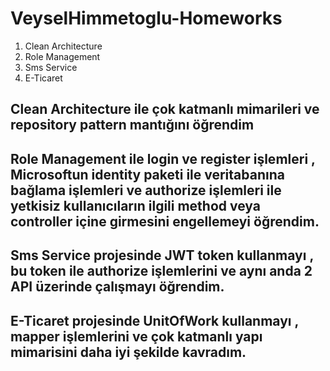 # VeyselHimmetoglu-Homeworks


1. Clean Architecture
2. Role Management
3. Sms Service
4.  E-Ticaret

## Clean Architecture ile çok katmanlı mimarileri ve repository pattern mantığını öğrendim

## Role Management ile login ve register işlemleri , Microsoftun identity paketi ile veritabanına bağlama işlemleri ve authorize işlemleri ile yetkisiz kullanıcıların ilgili method veya controller içine girmesini engellemeyi öğrendim.

## Sms Service projesinde JWT token kullanmayı , bu token ile authorize işlemlerini ve aynı anda 2 API üzerinde çalışmayı öğrendim.

## E-Ticaret projesinde UnitOfWork kullanmayı , mapper işlemlerini ve çok katmanlı yapı mimarisini daha iyi şekilde kavradım.
